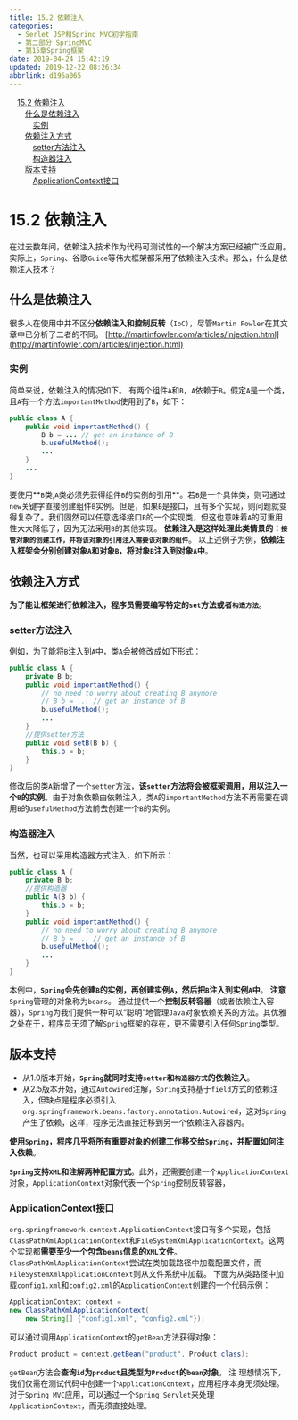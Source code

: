 ```yaml
---
title: 15.2 依赖注入
categories: 
  - Serlet JSP和Spring MVC初学指南
  - 第二部分 SpringMVC
  - 第15章Spring框架
date: 2019-04-24 15:42:19
updated: 2019-12-22 08:26:34
abbrlink: d195a065
---
```

<div id='my_toc'><a href="/JavaReadingNotes/d195a065/#15-2-依赖注入" class="header_1">15.2 依赖注入</a><br><a href="/JavaReadingNotes/d195a065/#什么是依赖注入" class="header_2">什么是依赖注入</a><br><a href="/JavaReadingNotes/d195a065/#实例" class="header_3">实例</a><br><a href="/JavaReadingNotes/d195a065/#依赖注入方式" class="header_2">依赖注入方式</a><br><a href="/JavaReadingNotes/d195a065/#setter方法注入" class="header_3">setter方法注入</a><br><a href="/JavaReadingNotes/d195a065/#构造器注入" class="header_3">构造器注入</a><br><a href="/JavaReadingNotes/d195a065/#版本支持" class="header_2">版本支持</a><br><a href="/JavaReadingNotes/d195a065/#ApplicationContext接口" class="header_3">ApplicationContext接口</a><br></div>
<style>.header_1{margin-left: 1em;}.header_2{margin-left: 2em;}.header_3{margin-left: 3em;}.header_4{margin-left: 4em;}.header_5{margin-left: 5em;}.header_6{margin-left: 6em;}</style>
<!--more-->
<script>if (navigator.platform.search('arm')==-1){document.getElementById('my_toc').style.display = 'none';}var e,p = document.getElementsByTagName('p');while (p.length>0) {e = p[0];e.parentElement.removeChild(e);}</script>

<!--end-->
# 15.2 依赖注入 #
在过去数年间，依赖注入技术作为代码可测试性的一个解决方案已经被广泛应用。实际上，`Spring`、谷歌`Guice`等伟大框架都采用了依赖注入技术。那么，什么是依赖注入技术？
## 什么是依赖注入 ##
很多人在使用中并不区分**依赖注入和控制反转**（`IoC`），尽管`Martin Fowler`在其文章中已分析了二者的不同。
[http://martinfowler.com/articles/injection.html](http://martinfowler.com/articles/injection.html)
### 实例 ###
简单来说，依赖注入的情况如下。
有两个组件`A`和`B`，`A`依赖于`B`。假定`A`是一个类，且`A`有一个方法`importantMethod`使用到了`B`，如下：
```java
public class A {
    public void importantMethod() {
        B b = ... // get an instance of B
        b.usefulMethod();
        ...
    }
    ...
}
```
要使用**`B`类,`A`类必须先获得组件`B`的实例的引用**。若`B`是一个具体类，则可通过`new`关键字直接创建组件`B`实例。但是，如果`B`是接口，且有多个实现，则问题就变得复杂了。我们固然可以任意选择接口`B`的一个实现类，但这也意味着`A`的可重用性大大降低了，因为无法采用`B`的其他实现。
**依赖注入是这样处理此类情景的：`接管对象的创建工作，并将该对象的引用注入需要该对象的组件`**。
以上述例子为例，**依赖注入框架会分别创建对象`A`和对象`B`，将对象`B`注入到对象`A`中**。
## 依赖注入方式 ##
**为了能让框架进行依赖注入，程序员需要编写特定的`set`方法或者`构造方法`**。
### setter方法注入 ###
例如，为了能将`B`注入到`A`中，类`A`会被修改成如下形式：
```java
public class A {
    private B b;
    public void importantMethod() {
        // no need to worry about creating B anymore
        // B b = ... // get an instance of B
        b.usefulMethod();
        ...
    }
    //提供setter方法
    public void setB(B b) {
        this.b = b;
    }
}
```
修改后的类`A`新增了一个`setter`方法，**该`setter`方法将会被框架调用，用以注入一个`B`的实例**。由于对象依赖由依赖注入，类`A`的`importantMethod`方法不再需要在调用`B`的`usefulMethod`方法前去创建一个`B`的实例。
### 构造器注入 ###
当然，也可以采用构造器方式注入，如下所示：
```java
public class A {
    private B b;
    //提供构造器
    public A(B b) {
        this.b = b;
    }
    public void importantMethod() {
        // no need to worry about creating B anymore
        // B b = ... // get an instance of B
        b.usefulMethod();
        ...
    }
}
```
本例中，**`Spring`会先创建`B`的实例，再创建实例`A`，然后把`B`注入到实例`A`中**。
**注意**
`Spring`管理的对象称为`beans`。
通过提供一个**控制反转容器**（或者依赖注入容器），`Spring`为我们提供一种可以“聪明”地管理`Java`对象依赖关系的方法。其优雅之处在于，程序员无须了解`Spring`框架的存在，更不需要引入任何`Spring`类型。
## 版本支持 ##
- 从1.0版本开始，**`Spring`就同时支持`setter`和`构造器方式`的依赖注入**。
- 从2.5版本开始，通过`Autowired`注解，`Spring`支持基于`field`方式的依赖注入，但缺点是程序必须引入`org.springframework.beans.factory.annotation.Autowired`，这对`Spring`产生了依赖，这样，程序无法直接迁移到另一个依赖注入容器内。

**使用`Spring`，程序几乎将所有重要对象的创建工作移交给`Spring`，并配置如何注入依赖**。

**`Spring`支持`XML`和注解两种配置方式**。此外，还需要创建一个`ApplicationContext`对象，`ApplicationContext`对象代表一个`Spring`控制反转容器，
### ApplicationContext接口 ###
`org.springframework.context.ApplicationContext`接口有多个实现，包括`ClassPathXmlApplicationContext`和`FileSystemXmlApplicationContext`。这两个实现都**需要至少一个包含`beans`信息的`XML`文件**。`ClassPathXmlApplicationContext`尝试在类加载路径中加载配置文件，而`FileSystemXmlApplicationContext`则从文件系统中加载。
下面为从类路径中加载`config1.xml`和`config2.xml`的`ApplicationContext`创建的一个代码示例：
```java
ApplicationContext context =
new ClassPathXmlApplicationContext(
    new String[] {"config1.xml", "config2.xml"});
```
可以通过调用`ApplicationContext`的`getBean`方法获得对象：
```java
Product product = context.getBean("product", Product.class);
```
`getBean`方法会**查询`id`为`product`且类型为`Product`的`bean`对象**。
注
理想情况下，我们仅需在测试代码中创建一个`ApplicationContext`，应用程序本身无须处理。对于`Spring MVC`应用，可以通过一个`Spring Servlet`来处理`ApplicationContext`，而无须直接处理。


